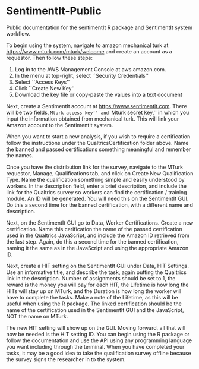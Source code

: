 # SentimentIt-Public
Public documentation for the sentimentIt R package and SentimentIt system workflow.

To begin using the system, navigate to amazon mechanical turk at https://www.mturk.com/mturk/welcome and create an account as a requestor. Then follow these steps:
1. Log in to the AWS Management Console at aws.amazon.com.
2. In the menu at top-right, select ``Security Credentials''
3. Select ``Access Keys''
4. Click ``Create New Key''
5. Download the key file or copy-paste the values into a text document

Next, create a SentimentIt account at https://www.sentimentit.com. There will be two fields, ``Mturk access key'' and ``Mturk secret key,'' in which you input the information obtained from mechanical turk. This will link your Amazon account to the SentimentIt system.

When you want to start a new analysis, if you wish to require a certification follow the instructions under the QualtricsCertification folder above. Name the banned and passed certifications something meaningful and remember the names.

Once you have the distribution link for the survey, navigate to the MTurk requestor, Manage, Qualifications tab, and click on Create New Qualification Type. Name the qualification something simple and easily understood by workers. In the description field, enter a brief description, and include the link for the Qualtrics survey so workers can find the certification / training module. An ID will be generated. You will need this on the SentimentIt GUI. Do this a second time for the banned certification, with a different name and description.

Next, on the SentimentIt GUI go to Data, Worker Certifications. Create a new certification. Name this cerification the name of the passed certification used in the Qualtrics JavaScript, and include the Amazon ID retrieved from the last step. Again, do this a second time for the banned certification, naming it the same as in the JavaScript and using the appropriate Amazon ID.

Next, create a HIT setting on the SentimentIt GUI under Data, HIT Settings. Use an informative title, and describe the task, again putting the Qualtrics link in the description. Number of assignments should be set to 1, the reward is the money you will pay for each HIT, the Lifetime is how long the HITs will stay up on MTurk, and the Duration is how long the worker will have to complete the tasks. Make a note of the Lifetime, as this will be useful when using the R package. The linked certification should be the name of the certification used in the SentimentIt GUI and the JavaScript, NOT the name on MTurk.

The new HIT setting will show up on the GUI. Moving forward, all that will now be needed is the HIT setting ID. You can begin using the R package or follow the documentation and use the API using any programming language you want including through the terminal. When you have completed your tasks, it may be a good idea to take the qualification survey offline because the survey signs the researcher in to the system.
